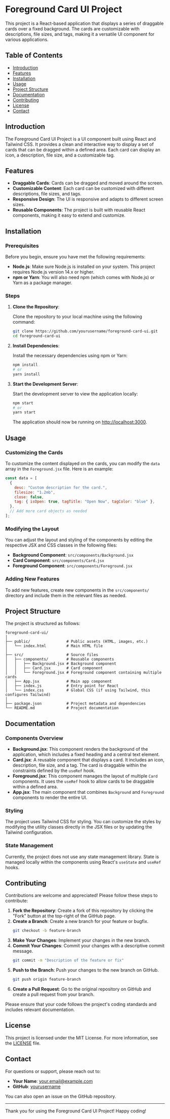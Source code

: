 
# Foreground Card UI Project

This project is a React-based application that displays a series of draggable cards over a fixed background. The cards are customizable with descriptions, file sizes, and tags, making it a versatile UI component for various applications.

## Table of Contents

- [Introduction](#introduction)
- [Features](#features)
- [Installation](#installation)
- [Usage](#usage)
- [Project Structure](#project-structure)
- [Documentation](#documentation)
- [Contributing](#contributing)
- [License](#license)
- [Contact](#contact)

## Introduction

The Foreground Card UI Project is a UI component built using React and Tailwind CSS. It provides a clean and interactive way to display a set of cards that can be dragged within a defined area. Each card can display an icon, a description, file size, and a customizable tag.

## Features

- **Draggable Cards**: Cards can be dragged and moved around the screen.
- **Customizable Content**: Each card can be customized with different descriptions, file sizes, and tags.
- **Responsive Design**: The UI is responsive and adapts to different screen sizes.
- **Reusable Components**: The project is built with reusable React components, making it easy to extend and customize.

## Installation

### Prerequisites

Before you begin, ensure you have met the following requirements:

- **Node.js**: Make sure Node.js is installed on your system. This project requires Node.js version 14.x or higher.
- **npm or Yarn**: You will also need npm (which comes with Node.js) or Yarn as a package manager.

### Steps

1. **Clone the Repository**:

   Clone the repository to your local machine using the following command:

   ```bash
   git clone https://github.com/yourusername/foreground-card-ui.git
   cd foreground-card-ui
   ```

2. **Install Dependencies**:

   Install the necessary dependencies using npm or Yarn:

   ```bash
   npm install
   # or
   yarn install
   ```

3. **Start the Development Server**:

   Start the development server to view the application locally:

   ```bash
   npm start
   # or
   yarn start
   ```

   The application should now be running on [http://localhost:3000](http://localhost:3000).

## Usage

### Customizing the Cards

To customize the content displayed on the cards, you can modify the `data` array in the `Foreground.jsx` file. Here is an example:

```javascript
const data = [
  {
    desc: "Custom description for the card.",
    filesize: "1.2mb",
    close: false,
    tag: { isOpen: true, tagTitle: "Open Now", tagColor: "blue" },
  },
  // Add more card objects as needed
];
```

### Modifying the Layout

You can adjust the layout and styling of the components by editing the respective JSX and CSS classes in the following files:

- **Background Component**: `src/components/Background.jsx`
- **Card Component**: `src/components/Card.jsx`
- **Foreground Component**: `src/components/Foreground.jsx`

### Adding New Features

To add new features, create new components in the `src/components/` directory and include them in the relevant files as needed.

## Project Structure

The project is structured as follows:

```
foreground-card-ui/
│
├── public/                # Public assets (HTML, images, etc.)
│   └── index.html         # Main HTML file
│
├── src/                   # Source files
│   ├── components/        # Reusable components
│   │   ├── Background.jsx # Background component
│   │   ├── Card.jsx       # Card component
│   │   └── Foreground.jsx # Foreground component containing multiple cards
│   ├── App.jsx            # Main app component
│   ├── index.js           # Entry point for React
│   └── index.css          # Global CSS (if using Tailwind, this configures Tailwind)
│
├── package.json           # Project metadata and dependencies
└── README.md              # Project documentation
```

## Documentation

### Components Overview

- **Background.jsx**: This component renders the background of the application, which includes a fixed heading and a central text element.
- **Card.jsx**: A reusable component that displays a card. It includes an icon, description, file size, and a tag. The card is draggable within the constraints defined by the `useRef` hook.
- **Foreground.jsx**: This component manages the layout of multiple `Card` components. It uses the `useRef` hook to allow cards to be draggable within a defined area.
- **App.jsx**: The main component that combines `Background` and `Foreground` components to render the entire UI.

### Styling

The project uses Tailwind CSS for styling. You can customize the styles by modifying the utility classes directly in the JSX files or by updating the Tailwind configuration.

### State Management

Currently, the project does not use any state management library. State is managed locally within the components using React's `useState` and `useRef` hooks.

## Contributing

Contributions are welcome and appreciated! Please follow these steps to contribute:

1. **Fork the Repository**: Create a fork of this repository by clicking the "Fork" button at the top-right of the GitHub page.
2. **Create a Branch**: Create a new branch for your feature or bugfix.
   ```bash
   git checkout -b feature-branch
   ```
3. **Make Your Changes**: Implement your changes in the new branch.
4. **Commit Your Changes**: Commit your changes with a descriptive commit message.
   ```bash
   git commit -m "Description of the feature or fix"
   ```
5. **Push to the Branch**: Push your changes to the new branch on GitHub.
   ```bash
   git push origin feature-branch
   ```
6. **Create a Pull Request**: Go to the original repository on GitHub and create a pull request from your branch.

Please ensure that your code follows the project's coding standards and includes relevant documentation.

## License

This project is licensed under the MIT License. For more information, see the [LICENSE](LICENSE) file.

## Contact

For questions or support, please reach out to:

- **Your Name**: [your.email@example.com](mailto:your.email@example.com)
- **GitHub**: [yourusername](https://github.com/yourusername)

You can also open an issue on the GitHub repository.

---

Thank you for using the Foreground Card UI Project! Happy coding!
